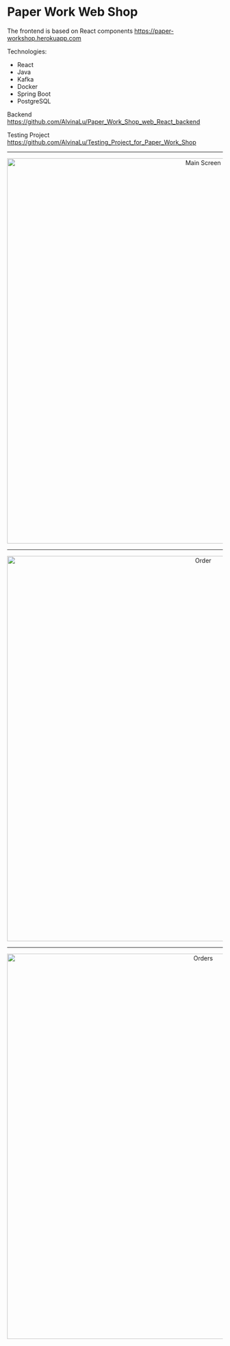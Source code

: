 # Paper Work Web Shop

The frontend is based on React components https://paper-workshop.herokuapp.com

Technologies:

* React
* Java
* Kafka
* Docker
* Spring Boot
* PostgreSQL

Backend https://github.com/AlvinaLu/Paper_Work_Shop_web_React_backend

Testing Project https://github.com/AlvinaLu/Testing_Project_for_Paper_Work_Shop

<hr>
<p align="center">
  <img src="https://firebasestorage.googleapis.com/v0/b/messenger-api-6d6b5.appspot.com/o/images%2FScreenshot%20from%202022-08-24%2016-35-54.png?alt=media&token=fbdc2e08-f914-4572-bc2e-1e2fad7f1300" width="900" title="Main Screen">
</p>
<hr>
<p align="center">
   <img src="https://firebasestorage.googleapis.com/v0/b/messenger-api-6d6b5.appspot.com/o/images%2FScreenshot%20from%202022-08-24%2016-36-25.png?alt=media&token=ec8d76b8-1474-493d-a2db-0cb8a9a43227" width="900" title="Order">
</p>
<hr>
<p align="center">
  <img src="https://firebasestorage.googleapis.com/v0/b/messenger-api-6d6b5.appspot.com/o/images%2FScreenshot%20from%202022-08-24%2016-37-33.png?alt=media&token=75dcad39-cde8-4d56-8b18-b8395490850b" width="900" title="Orders">
</p>

